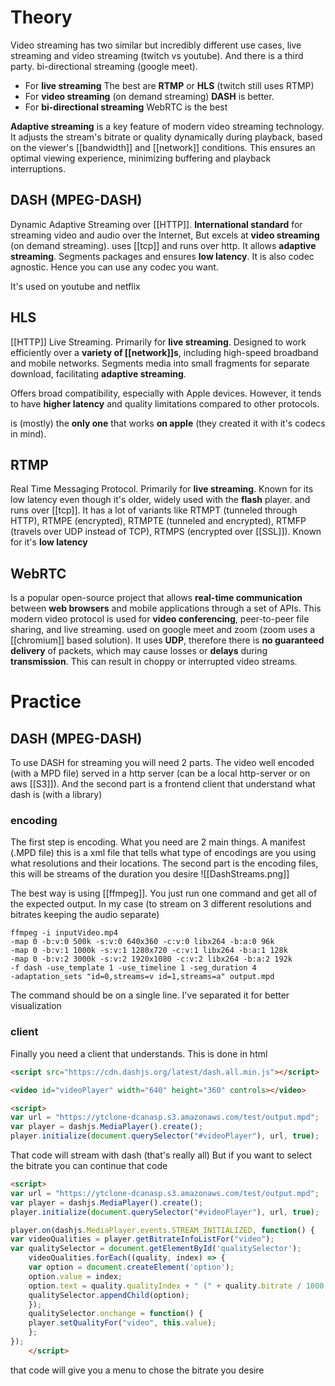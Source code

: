 # Theory
Video streaming has two similar but incredibly different use cases, live streaming and video streaming (twitch vs youtube). And there is a third party. bi-directional streaming (google meet).

- For **live streaming** The best are **RTMP** or **HLS** (twitch still uses RTMP)
- For **video streaming** (on demand streaming) **DASH** is better.
- For **bi-directional streaming** WebRTC is the best

**Adaptive streaming** is a key feature of modern video streaming technology. It adjusts the stream's bitrate or quality dynamically during playback, based on the viewer's [[bandwidth]] and [[network]] conditions. This ensures an optimal viewing experience, minimizing buffering and playback interruptions.

## DASH (MPEG-DASH)
Dynamic Adaptive Streaming over [[HTTP]]. **International standard** for streaming video and audio over the Internet, But excels at **video streaming** (on demand streaming). uses [[tcp]] and runs over http. It allows **adaptive streaming**. Segments packages and ensures **low latency**. It is also codec agnostic. Hence you can use any codec you want.

It's used on youtube and netflix
## HLS
[[HTTP]] Live Streaming. Primarily for **live streaming**. Designed to work efficiently over a **variety of [[network]]s**, including high-speed broadband and mobile networks. Segments media into small fragments for separate download, facilitating **adaptive streaming**.

Offers broad compatibility, especially with Apple devices. However, it tends to have **higher latency** and quality limitations compared to other protocols.

is (mostly) the **only one** that works **on apple** (they created it with it's codecs in mind).

## RTMP
Real Time Messaging Protocol. Primarily for **live streaming**. Known for its low latency even though it's older, widely used with the **flash** player. and runs over [[tcp]]. It has a lot of variants like
RTMPT (tunneled through HTTP), RTMPE (encrypted), RTMPTE (tunneled and encrypted), RTMFP (travels over UDP instead of TCP), RTMPS (encrypted over [[SSL]]). Known for it's **low latency** 

## WebRTC

Is a popular open-source project that allows **real-time communication** between **web browsers** and mobile applications through a set of APIs. This modern video protocol is used for **video conferencing**, peer-to-peer file sharing, and live streaming. used on google meet and zoom (zoom uses a [[chromium]] based solution). It uses **UDP**, therefore there is **no guaranteed delivery** of packets, which may cause losses or **delays** during **transmission**. This can result in choppy or interrupted video streams.

# Practice
## DASH (MPEG-DASH)

To use DASH for streaming you will need 2 parts. The video well encoded (with a MPD file) served in a http server (can be a local http-server or on aws [[S3]]). And the second part is a frontend client that understand what dash is (with a library)

### encoding

The first step is encoding. What you need are 2 main things. A manifest (.MPD file) this is a xml file that tells what type of encodings are you using what resolutions and their locations. The second part is the encoding files, this will be streams of the duration you desire
![[DashStreams.png]]


The best way is using [[ffmpeg]]. You just run one command and get all of the expected output. In my case (to stream on 3 different resolutions and bitrates keeping the audio separate)
```shell
ffmpeg -i inputVideo.mp4 
-map 0 -b:v:0 500k -s:v:0 640x360 -c:v:0 libx264 -b:a:0 96k 
-map 0 -b:v:1 1000k -s:v:1 1280x720 -c:v:1 libx264 -b:a:1 128k  
-map 0 -b:v:2 3000k -s:v:2 1920x1080 -c:v:2 libx264 -b:a:2 192k  
-f dash -use_template 1 -use_timeline 1 -seg_duration 4  
-adaptation_sets "id=0,streams=v id=1,streams=a" output.mpd
```
The command should be on a single line. I've separated it for better visualization

### client
Finally you need a client that understands. This is done in html

```html
<script src="https://cdn.dashjs.org/latest/dash.all.min.js"></script>

<video id="videoPlayer" width="640" height="360" controls></video>

<script>
var url = "https://ytclone-dcanasp.s3.amazonaws.com/test/output.mpd"; 
var player = dashjs.MediaPlayer().create();
player.initialize(document.querySelector("#videoPlayer"), url, true);
```
That code will stream with dash (that's really all) But if you want to select the bitrate you can continue that code
```html
<script>
var url = "https://ytclone-dcanasp.s3.amazonaws.com/test/output.mpd"; 
var player = dashjs.MediaPlayer().create();
player.initialize(document.querySelector("#videoPlayer"), url, true);

player.on(dashjs.MediaPlayer.events.STREAM_INITIALIZED, function() {
var videoQualities = player.getBitrateInfoListFor("video");
var qualitySelector = document.getElementById('qualitySelector');
	videoQualities.forEach((quality, index) => {
	var option = document.createElement('option');
	option.value = index;
	option.text = quality.qualityIndex + " (" + quality.bitrate / 1000 + " kbps)";
	qualitySelector.appendChild(option);
	});
	qualitySelector.onchange = function() {
	player.setQualityFor("video", this.value);
	};
});
    </script>
```
that code will give you a menu to chose the bitrate you desire 

